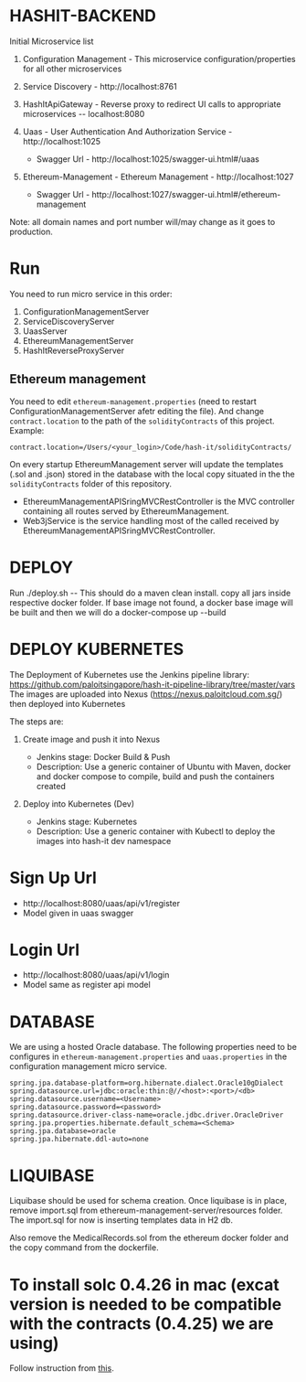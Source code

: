 # HASHIT-BACKEND
Initial Microservice list

1. Configuration Management - This microservice configuration/properties for all other microservices

2. Service Discovery - http://localhost:8761

3. HashItApiGateway - Reverse proxy to redirect UI calls to appropriate microservices -- localhost:8080

4. Uaas - User Authentication And Authorization Service - http://localhost:1025
   
   - Swagger Url - http://localhost:1025/swagger-ui.html#/uaas
   
5. Ethereum-Management - Ethereum Management - http://localhost:1027
   
   - Swagger Url - http://localhost:1027/swagger-ui.html#/ethereum-management

Note: all domain names and port number will/may change as it goes to production.

# Run

You need to run micro service in this order:
1. ConfigurationManagementServer
2. ServiceDiscoveryServer
3. UaasServer
4. EthereumManagementServer
5. HashItReverseProxyServer

## Ethereum management

You need to edit `ethereum-management.properties` (need to restart ConfigurationManagementServer afetr editing the file).
And change `contract.location` to the path of the `solidityContracts` of this project.
Example:
```properties
contract.location=/Users/<your_login>/Code/hash-it/solidityContracts/
```

On every startup EthereumManagement server will update the templates (.sol and .json) stored in the database with the 
local copy situated in the the `solidityContracts` folder of this repository.

- EthereumManagementAPISringMVCRestController is the MVC controller containing all routes served by EthereumManagement.
- Web3jService is the service handling most of the called received by EthereumManagementAPISringMVCRestController.

# DEPLOY

Run ./deploy.sh -- This should do a maven clean install. copy all jars inside respective docker folder.
                   If base image not found, a docker base image will be built and then we will do a
                   docker-compose up --build
                   

# DEPLOY KUBERNETES

The Deployment of Kubernetes use the Jenkins pipeline library: https://github.com/paloitsingapore/hash-it-pipeline-library/tree/master/vars
The images are uploaded into Nexus (https://nexus.paloitcloud.com.sg/) then deployed into Kubernetes

The steps are:

1. Create image and push it into Nexus

   - Jenkins stage: Docker Build & Push
   - Description: Use a generic container of Ubuntu with Maven, docker and docker compose to compile, build and push the containers created

2. Deploy into Kubernetes (Dev)

   - Jenkins stage: Kubernetes
   - Description: Use a generic container with Kubectl to deploy the images into hash-it dev namespace

# Sign Up Url

 - http://localhost:8080/uaas/api/v1/register
 - Model given in uaas swagger
 
# Login Url

 - http://localhost:8080/uaas/api/v1/login
 - Model same as register api model
 
# DATABASE

We are using a hosted Oracle database.
The following properties need to be configures in `ethereum-management.properties` and `uaas.properties` 
in the configuration management micro service.

```properties
spring.jpa.database-platform=org.hibernate.dialect.Oracle10gDialect
spring.datasource.url=jdbc:oracle:thin:@//<host>:<port>/<db>
spring.datasource.username=<Username>
spring.datasource.password=<password>
spring.datasource.driver-class-name=oracle.jdbc.driver.OracleDriver
spring.jpa.properties.hibernate.default_schema=<Schema>
spring.jpa.database=oracle
spring.jpa.hibernate.ddl-auto=none
```

# LIQUIBASE

Liquibase should be used for schema creation. Once liquibase is
in place, remove import.sql from ethereum-management-server/resources folder.
The import.sql for now is inserting templates data in H2 db. 

Also remove the MedicalRecords.sol from the ethereum docker folder and the copy 
command from the dockerfile.
    
# To install solc 0.4.26 in mac (excat version is needed to be compatible with the contracts (0.4.25) we are using)

Follow instruction from [this](https://medium.com/@zulhhandyplast/how-to-install-solidity-0-4-x-on-mac-using-homebrew-8dfadb244f5d).
